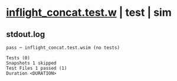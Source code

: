 # [inflight_concat.test.w](../../../../../tests/valid/inflight_concat.test.w) | test | sim

## stdout.log
```log
pass ─ inflight_concat.test.wsim (no tests)

Tests (0)
Snapshots 1 skipped
Test Files 1 passed (1)
Duration <DURATION>
```


